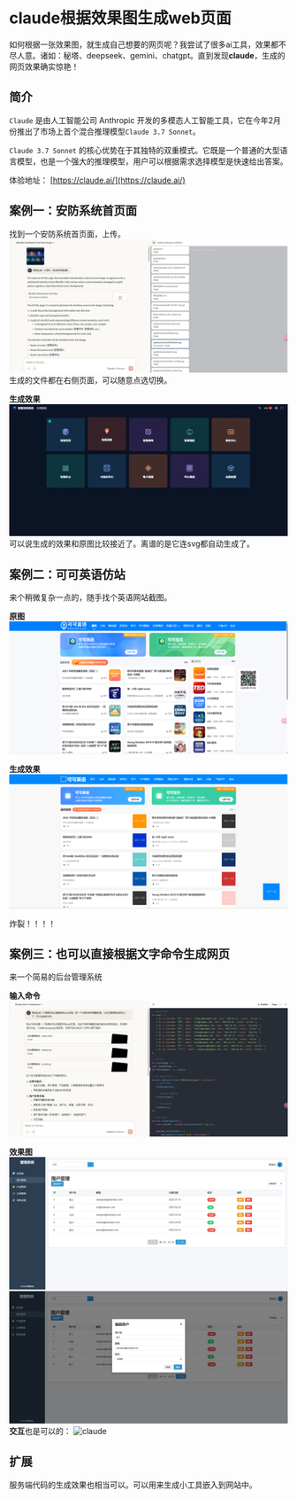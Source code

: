 # claude根据效果图生成web页面

如何根据一张效果图，就生成自己想要的网页呢？我尝试了很多ai工具，效果都不尽人意。诸如：秘塔、deepseek、gemini、chatgpt。直到发现**claude**，生成的网页效果确实惊艳！

## 简介
`Claude` 是由人工智能公司 Anthropic 开发的多模态人工智能工具，它在今年2月份推出了市场上首个混合推理模型`Claude 3.7 Sonnet`。

`Claude 3.7 Sonnet` 的核心优势在于其独特的双重模式。它既是一个普通的大型语言模型，也是一个强大的推理模型，用户可以根据需求选择模型是快速给出答案。

体验地址：
[https://claude.ai/](https://claude.ai/)

## 案例一：安防系统首页面
找到一个安防系统首页面，上传。
![claude](./claude/images/claude-1.png)
生成的文件都在右侧页面，可以随意点选切换。

**生成效果**
![claude](./claude/images/claude-2.png)
可以说生成的效果和原图比较接近了。离谱的是它连svg都自动生成了。


## 案例二：可可英语仿站
来个稍微复杂一点的，随手找个英语网站截图。

**原图**
![claude](./claude/images/claude-4.png)

**生成效果**
![claude](./claude/images/claude-3.png)

炸裂！！！！

## 案例三：也可以直接根据文字命令生成网页
来一个简易的后台管理系统

**输入命令**
![claude](./claude/images/claude-7.png)

**效果图**
![claude](./claude/images/claude-5.png)
![claude](./claude/images/claude-6.png)
**交互**也是可以的：
![claude](./claude/images/claude-1.gif)
## 扩展
服务端代码的生成效果也相当可以。可以用来生成小工具嵌入到网站中。